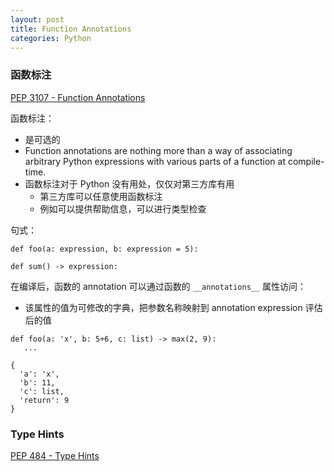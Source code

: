 ```yaml
---
layout: post
title: Function Annotations
categories: Python
---
```


### 函数标注

[PEP 3107 - Function Annotations](https://peps.python.org/pep-3107/)

函数标注：
* 是可选的
* Function annotations are nothing more than a way of associating arbitrary Python expressions with various parts of a function at compile-time.
* 函数标注对于 Python 没有用处，仅仅对第三方库有用
    - 第三方库可以任意使用函数标注
    - 例如可以提供帮助信息，可以进行类型检查

句式：
~~~
def foo(a: expression, b: expression = 5):

def sum() -> expression:
~~~

在编译后，函数的 annotation 可以通过函数的 `__annotations__` 属性访问：
* 该属性的值为可修改的字典，把参数名称映射到 annotation expression 评估后的值

~~~
def foo(a: 'x', b: 5+6, c: list) -> max(2, 9):
   ...

{
  'a': 'x',
  'b': 11,
  'c': list,
  'return': 9
}
~~~

### Type Hints

[PEP 484 - Type Hints](https://peps.python.org/pep-0484/)

